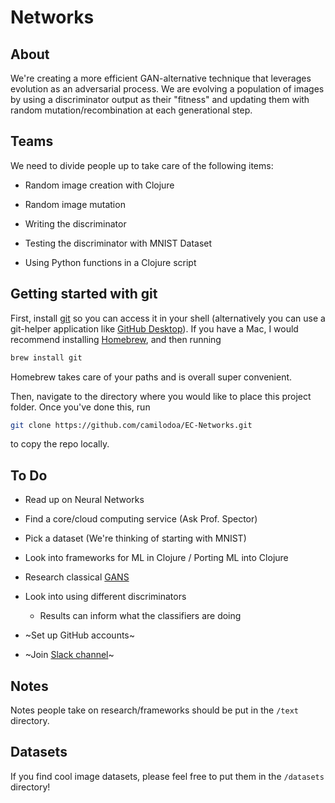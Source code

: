 # Networks

## About

We're creating a more efficient GAN-alternative technique that leverages evolution as an adversarial process. We are evolving a population of images by using a discriminator output as their "fitness" and updating them with random mutation/recombination at each generational step.

## Teams

We need to divide people up to take care of the following items:

- Random image creation with Clojure

- Random image mutation

- Writing the discriminator

- Testing the discriminator with MNIST Dataset

- Using Python functions in a Clojure script

## Getting started with git

First, install [git](https://git-scm.com/book/en/v2/Getting-Started-Installing-Git) so you can access it in your shell (alternatively you can use a git-helper application like [GitHub Desktop](https://desktop.github.com/)). If you have a Mac, I would recommend installing [Homebrew](https://brew.sh/), and then running

```bash
brew install git
```

Homebrew takes care of your paths and is overall super convenient.

Then, navigate to the directory where you would like to place this project folder. Once you've done this, run

```bash
git clone https://github.com/camilodoa/EC-Networks.git
```

to copy the repo locally.

## To Do

- Read up on Neural Networks

- Find a core/cloud computing service (Ask Prof. Spector)

- Pick a dataset (We're thinking of starting with MNIST)

- Look into frameworks for ML in Clojure / Porting ML into Clojure

- Research classical [GANS](https://github.com/NVlabs/stylegan)

- Look into using different discriminators

  - Results can inform what the classifiers are doing

- ~Set up GitHub accounts~

- ~Join [Slack channel](https://join.slack.com/t/ec-networks/shared_invite/zt-d2zlhyvq-0nHuia~~UffdUTl8EGBUGg)~

## Notes

Notes people take on research/frameworks should be put in the `/text` directory.

## Datasets

If you find cool image datasets, please feel free to put them in the `/datasets` directory!
